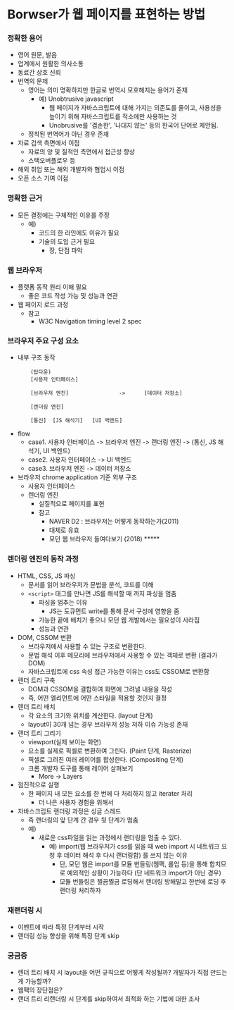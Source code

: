 # Borwser가 웹 페이지를 표현하는 방법

### 정확한 용어
 - 영어 원문, 발음 
 - 업계에서 원활한 의사소통
 - 동료간 상호 신뢰  
 - 번역의 문제
   - 영어는 의미 명확하지만 한글로 번역시 모호해지는 용어가 존재
       - 예) Unobtrusive javascript
         - 웹 페이지가 자바스크립트에 대해 가지는 의존도를 줄이고, 사용성을 높이기 위해 자바스크립트를 적소에만 사용하는 것
         - Unobrusive를 '겸손한', '나대지 않는' 등의 한국어 단어로 제안됨.
   - 정착된 번역어가 아닌 경우 존재
 - 자료 검색 측면에서 이점
   - 자료의 양 및 질적인 측면에서 접근성 향상
   - 스택오버플로우 등 
 - 해외 취업 또는 해외 개발자와 협업시 이점
 - 오픈 소스 기여 이점

### 명확한 근거
 - 모든 결정에는 구체적인 이유를 주장
   - 예)
     - 코드의 한 라인에도 이유가 필요
     - 기술의 도입 근거 필요
       - 장, 단점 파악


### 웹 브라우저
 - 플랫폼 동작 원리 이해 필요 
   - 좋은 코드 작성 가능 및 성능과 연관
 - 웹 페이지 로드 과정
   - 참고
     - W3C Navigation timing level 2 spec
   
### 브라우저 주요 구성 요소
  - 내부 구조 동작
    ```
        (탑다운)
        [사용자 인터페이스]

        [브라우저 엔진]                ->      [데이터 저장소]

        [렌더링 엔진]

        [통신]  [JS 해석기]   [UI 백엔드]
    ```
   - flow
      - case1. 사용자 인터페이스 -> 브라우저 엔진 -> 랜더링 엔진 -> (통신, JS 해석기, UI 백엔드)
      - case2. 사용자 인터페이스 -> UI 백엔드
      - case3. 브라우저 엔진 -> 데이터 저장소
  - 브라우저 chrome application 기준 외부 구조
    - 사용자 인터페이스
    - 렌더링 엔진
      - 실질적으로 페이지를 표현
      - 참고
        - NAVER D2 : 브라우저는 어떻게 동작하는가(2011)
         - 대체로 유효
        - 모던 웹 브라우저 들여다보기 (2018) *****

### 렌더링 엔진의 동작 과정
  - HTML, CSS, JS 파싱
    - 문서를 읽어 브라우저가 문법을 분석, 코드를 이해
    - `<script>` 태그를 만나면 JS를 해석할 때 까지 파싱을 멈춤
      - 파싱을 멈추는 이유
        - JS는 도큐먼트 write를 통해 문서 구성에 영향을 줌
      - 가능한 끝에 배치가 좋으나 모던 웹 개발에서는 필요성이 사라짐
      - 성능과 연관
  - DOM, CSSOM 변환
    - 브라우저에서 사용할 수 있는 구조로 변환한다.
    - 문법 해석 이후 메모리에 브라우저에서 사용할 수 있는 객체로 변환 (결과가 DOM)
    - 자바스크립트에 css 속성 접근 가능한 이유는 css도 CSSOM로 변환함
  - 렌더 트리 구축
    - DOM과 CSSOM을 결합하여 화면에 그려낼 내용을 작성
    - 즉, 어떤 엘리먼트에 어떤 스타일을 적용할 것인지 결정
  - 렌더 트리 배치
    - 각 요소의 크기와 위치를 계산한다. (layout 단계) 
    - layout이 30개 넘는 경우 브라우저 성능 저하 이슈 가능성 존재
  - 렌더 트리 그리기 
    - viewport(실제 보이는 화면)
    - 요소를 실제로 픽셀로 변환하여 그린다. (Paint 단계, Rasterize)
    - 픽셀로 그려진 여러 레이어를 합성한다. (Compositing 단계)
    - 크롬 개발자 도구를 통해 레이어 살펴보기
      - More -> Layers
  - 점진적으로 실행 
    - 한 페이지 내 모든 요소를 한 번에 다 처리하지 않고 iterater 처리
      - 더 나은 사용자 경험을 위해서
  - 자바스크립트 랜더링 과정은 싱글 스레드
    - 즉 랜더링의 앞 단계 간 경우 뒷 단계가 멈춤
    - 예)
      - 새로운 css파일을 읽는 과정에서 랜더링을 멈출 수 있다.
        - 예) import(웹 브라우저가 css를 읽을 때 web import 시 네트워크 요청 후 데이터 해석 후 다시 랜더링함) 를 쓰지 않는 이유
          - 단, 모던 웹은 import를 모듈 번들링(웹팩, 롤업 등)을 통해 합치므로 예외적인 상황이 가능하다 (단 네트워크 import가 아닌 경우)
          - 모듈 번들링은 찔끔찔금 로딩해서 랜더링 방해말고 한번에 로딩 후 랜더링 처리하자

### 재랜더링 시
  - 이벤트에 따라 특정 단계부터 시작
  - 랜더링 성능 향상을 위해 특정 단계 skip

### 궁금증
  - 렌더 트리 배치 시 layout을 어떤 규칙으로 어떻게 작성될까? 개발자가 직접 만드는 게 가능할까?
  - 웹팩의 장단점은?
  - 랜더 트리 리랜더링 시 단계를 skip하여서 최적화 하는 기법에 대한 조사